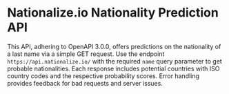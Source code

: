 # Nationalize.io Nationality Prediction API

This API, adhering to OpenAPI 3.0.0, offers predictions on the nationality of a last name via a simple GET request. Use the endpoint `https://api.nationalize.io/` with the required `name` query parameter to get probable nationalities. Each response includes potential countries with ISO country codes and the respective probability scores. Error handling provides feedback for bad requests and server issues.
